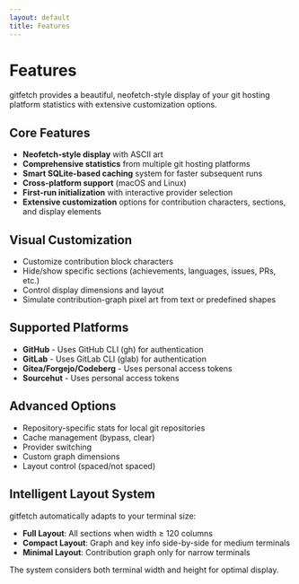 ```yaml
---
layout: default
title: Features
---
```


# Features

gitfetch provides a beautiful, neofetch-style display of your git hosting platform statistics with extensive customization options.

## Core Features

- **Neofetch-style display** with ASCII art
- **Comprehensive statistics** from multiple git hosting platforms
- **Smart SQLite-based caching** system for faster subsequent runs
- **Cross-platform support** (macOS and Linux)
- **First-run initialization** with interactive provider selection
- **Extensive customization** options for contribution characters, sections, and display elements

## Visual Customization

- Customize contribution block characters
- Hide/show specific sections (achievements, languages, issues, PRs, etc.)
- Control display dimensions and layout
- Simulate contribution-graph pixel art from text or predefined shapes

## Supported Platforms

- **GitHub** - Uses GitHub CLI (gh) for authentication
- **GitLab** - Uses GitLab CLI (glab) for authentication
- **Gitea/Forgejo/Codeberg** - Uses personal access tokens
- **Sourcehut** - Uses personal access tokens

## Advanced Options

- Repository-specific stats for local git repositories
- Cache management (bypass, clear)
- Provider switching
- Custom graph dimensions
- Layout control (spaced/not spaced)

## Intelligent Layout System

gitfetch automatically adapts to your terminal size:

- **Full Layout**: All sections when width ≥ 120 columns
- **Compact Layout**: Graph and key info side-by-side for medium terminals
- **Minimal Layout**: Contribution graph only for narrow terminals

The system considers both terminal width and height for optimal display.
